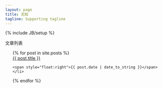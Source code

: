 ```yaml
---
layout: page
title: 无知
tagline: Supporting tagline
---
```

{% include JB/setup %}

文章列表

<ul class="posts" style="margin-bottom:200px">
  {% for post in site.posts %}
    <li style="list-style:none;"> <a href="{{ BASE_PATH }}{{ post.url }}">{{ post.title }}</a> 
		
    <span style="float:right">{{ post.date | date_to_string }}</span></li>
  {% endfor %}


</ul>


